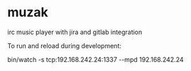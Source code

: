 # muzak
irc music player with jira and gitlab integration

To run and reload during development:

   bin/watch -s tcp:192.168.242.24:1337 --mpd 192.168.242.24
